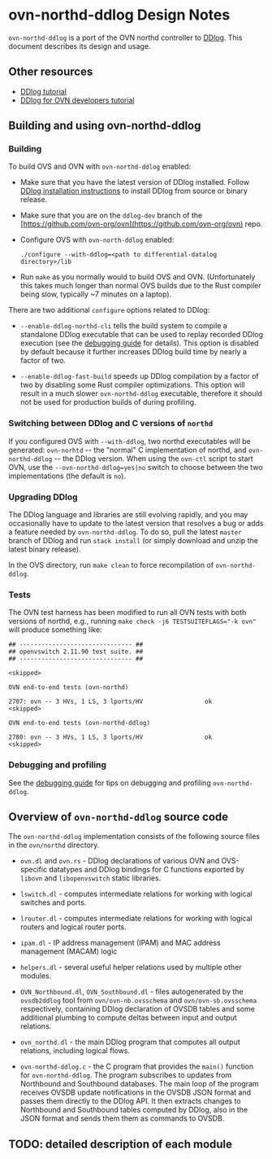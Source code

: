 # ovn-northd-ddlog Design Notes

`ovn-northd-ddlog` is a port of the OVN northd controller to
[DDlog](https://github.com/vmware/differential-datalog).  This
document describes its design and usage.

## Other resources

- [DDlog tutorial](https://github.com/vmware/differential-datalog)
- [DDlog for OVN developers tutorial](https://www.youtube.com/watch?v=P-1VwZNNpAc&t=2098s)

## Building and using ovn-northd-ddlog

### Building

To build OVS and OVN with `ovn-northd-ddlog` enabled:

- Make sure that you have the latest version of DDlog installed.  Follow
  [DDlog installation instructions](https://github.com/vmware/differential-datalog#installing-from-sources)
  to install DDlog from source or binary release.

- Make sure that you are on the `ddlog-dev` branch of the
  [https://github.com/ovn-org/ovn](https://github.com/ovn-org/ovn) repo.

- Configure OVS with `ovn-north-ddlog` enabled:
  ```
  ./configure --with-ddlog=<path to differential-datalog directory>/lib
  ```

- Run `make` as you normally would to build OVS and OVN.  (Unfortunately
  this takes much longer than normal OVS builds due to the Rust compiler
  being slow, typically ~7 minutes on a laptop).

There are two additional `configure` options related to DDlog:

- `--enable-ddlog-northd-cli` tells the build system to compile a standalone
  DDlog executable that can be used to replay recorded DDlog execution
  (see the [debugging guide](./debugging.md#record-and-replay-ddlog-execution)
  for details).  This option is disabled by default because it further
  increases DDlog build time by nearly a factor of two.

- `--enable-ddlog-fast-build` speeds up DDlog compilation by a factor of two
  by disabling some Rust compiler optimizations.  This option will result in a
  much slower `ovn-northd-ddlog` executable, therefore it should not be used
  for production builds of during profiling.

### Switching between DDlog and C versions of `northd`

If you configured OVS with `--with-ddlog`, two northd executables will be
generated: `ovn-norhtd` -- the "normal" C implementation of northd, and
`ovn-northd-ddlog` -- the DDlog version.  When using the `ovn-ctl` script to
start OVN, use the `--ovn-northd-ddlog=yes|no` switch
to choose between the two implementations (the default is `no`).

### Upgrading DDlog

The DDlog language and libraries are still evolving rapidly, and you may
occasionally have to update to the latest version that resolves a bug
or adds a feature needed by `ovn-northd-ddlog`.  To do so, pull
the latest `master` branch of DDlog and run `stack install` (or simply
download and unzip the latest binary release).

In the OVS directory, run `make clean` to force recompilation of
`ovn-northd-ddlog`.

### Tests

The OVN test harness has been modified to run all OVN tests with both versions
of northd, e.g., running `make check -j6 TESTSUITEFLAGS="-k ovn"` will produce
something like:

```
## ------------------------------- ##
## openvswitch 2.11.90 test suite. ##
## ------------------------------- ##

<skipped>

OVN end-to-end tests (ovn-northd)

2707: ovn -- 3 HVs, 1 LS, 3 lports/HV                 ok
<skipped>

OVN end-to-end tests (ovn-northd-ddlog)

2780: ovn -- 3 HVs, 1 LS, 3 lports/HV                 ok
<skipped>
```

### Debugging and profiling

See the [debugging guide](./debugging.md) for tips on debugging and
profiling `ovn-northd-ddlog`.

## Overview of `ovn-northd-ddlog` source code

The `ovn-northd-ddlog` implementation consists of the following source files
in the `ovn/northd` directory.

- `ovn.dl` and `ovn.rs` - DDlog declarations of various OVN and OVS-specific
  datatypes and DDlog bindings for C functions exported by `libovn` and
  `libopenvswitch` static libraries.

- `lswitch.dl` - computes intermediate relations for working with logical
  switches and ports.

- `lrouter.dl` - computes intermediate relations for working with logical
  routers and logical router ports.

- `ipam.dl` - IP address management (IPAM) and MAC address management (MACAM)
  logic

- `helpers.dl` - several useful helper relations used by multiple other modules.

- `OVN_Northbound.dl`, `OVN_Southbound.dl` - files autogenerated by the
  `ovsdb2ddlog` tool from `ovn/ovn-nb.ovsschema` and `ovn/ovn-sb.ovsschema`
  respectively, containing DDlog declaration of OVSDB tables and some additional
  plumbing to compute deltas between input and output relations.

- `ovn_northd.dl` - the main DDlog program that computes all output relations,
  including logical flows.

- `ovn-northd-ddlog.c` - the C program that provides the `main()` function for
  `ovn-northd-ddlog`.  The program subscribes to updates from Northbound and
  Southbound databases.  The main loop of the program receives OVSDB update
  notifications in the OVSDB JSON format and passes them directly to the DDlog
  API.  It then extracts changes to Northbound and Southbound tables computed
  by DDlog, also in the JSON format and sends them them as commands to OVSDB.

## TODO: detailed description of each module

